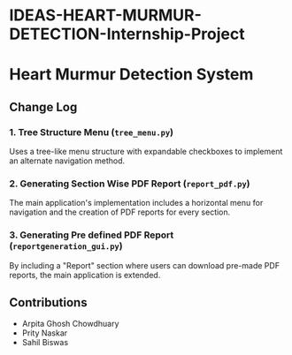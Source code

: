 # IDEAS-HEART-MURMUR-DETECTION-Internship-Project
# Heart Murmur Detection System

## Change Log
### 1. Tree Structure Menu (`tree_menu.py`)
Uses a tree-like menu structure with expandable checkboxes to implement an alternate navigation method.

### 2. Generating Section Wise PDF Report (`report_pdf.py`)
The main application's implementation includes a horizontal menu for navigation and the creation of PDF reports for every section.

### 3. Generating Pre defined PDF Report (`reportgeneration_gui.py`)
By including a "Report" section where users can download pre-made PDF reports, the main application is extended.

## Contributions
- Arpita Ghosh Chowdhuary
- Prity Naskar 
- Sahil Biswas
